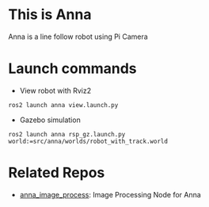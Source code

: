 # This is Anna
Anna is a line follow robot using Pi Camera
# Launch commands
- View robot with Rviz2
```
ros2 launch anna view.launch.py
```
- Gazebo simulation 
```
ros2 launch anna rsp_gz.launch.py world:=src/anna/worlds/robot_with_track.world
```
# Related Repos
- [anna_image_process](https://github.com/lvquang0507/anna_image_process): Image Processing Node for Anna